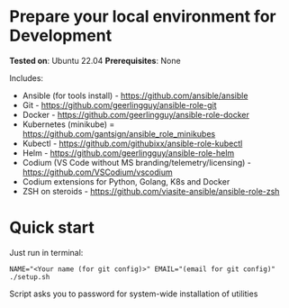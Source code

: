 # Prepare your local environment for Development

**Tested on**: Ubuntu 22.04
**Prerequisites**: None


Includes:
- Ansible (for tools install) - https://github.com/ansible/ansible
- Git - https://github.com/geerlingguy/ansible-role-git
- Docker - https://github.com/geerlingguy/ansible-role-docker
- Kubernetes (minikube) = https://github.com/gantsign/ansible_role_minikubes
- Kubectl - https://github.com/githubixx/ansible-role-kubectl
- Helm - https://github.com/geerlingguy/ansible-role-helm
- Codium (VS Code without MS branding/telemetry/licensing) - https://github.com/VSCodium/vscodium
- Codium extensions for Python, Golang, K8s and Docker
- ZSH on steroids - https://github.com/viasite-ansible/ansible-role-zsh
# Quick start
Just run in terminal:
```
NAME="<Your name (for git config)>" EMAIL="(email for git config)" ./setup.sh
```
Script asks you to password for system-wide installation of utilities

